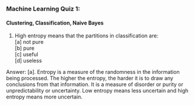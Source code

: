 ### Machine Learning Quiz 1:

#### Clustering, Classification, Naive Bayes

1. High entropy means that the partitions in classification are: <br/>
[a] not pure <br/>
[b] pure <br/>
[c] useful <br/>
[d] useless <br/>

Answer: [a]. Entropy is a measure of the randomness in the information being processed. The higher the entropy, the harder it is to draw any conclusions from that information. It is a measure of disorder or purity or unpredictability or uncertainty. Low entropy means less uncertain and high entropy means more uncertain.

